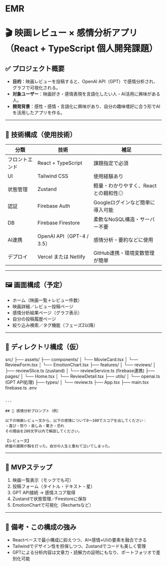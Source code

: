 
# EMR

# 🎬 映画レビュー × 感情分析アプリ（React + TypeScript 個人開発課題）

## ✅ プロジェクト概要

- **目的**：映画レビューを投稿すると、OpenAI API（GPT）で感情分析され、グラフで可視化される。
- **対象ユーザー**：映画好き・感情表現を言語化したい人・AI活用に興味がある人。
- **開発背景**：感性・感情・言語化に興味があり、自分の趣味嗜好に合う形でAIを活用したアプリを作る。

---

## 🧱 技術構成（使用技術）

| 分類         | 技術                            | 補足                                               |
|--------------|----------------------------------|----------------------------------------------------|
| フロントエンド | React + TypeScript              | 課題指定で必須                                     |
| UI            | Tailwind CSS                    | 使用経験あり     |
| 状態管理     | Zustand                         | 軽量・わかりやすく、Reactとの親和性◎               |
| 認証         | Firebase Auth                   | Googleログインなど簡単に導入可能                   |
| DB           | Firebase Firestore              | 柔軟なNoSQL構造・サーバー不要                      |
| AI連携       | OpenAI API（GPT-4 / 3.5）       | 感情分析・要約などに使用                           |
| デプロイ     | Vercel または Netlify           | GitHub連携・環境変数管理が簡単                     |

---

## 🖼️ 画面構成（予定）

- ホーム（映画一覧＋レビュー件数）
- 映画詳細／レビュー投稿ページ
- 感情分析結果ページ（グラフ表示）
- 自分の投稿履歴ページ
- 絞り込み検索／タグ機能（フェーズ2以降）

---

## 📁 ディレクトリ構成（仮）
src/
├── assets/
├── components/
│   └── MovieCard.tsx
│   └── ReviewForm.tsx
│   └── EmotionChart.tsx
├── features/
│   └── reviews/
│       ├── reviewSlice.ts (zustand)
│       └── reviewService.ts (firebase連携)
├── pages/
│   └── Home.tsx
│   └── ReviewDetail.tsx
├── utils/
│   └── openai.ts (GPT API処理)
├── types/
│   └── review.ts
├── App.tsx
├── main.tsx
firebase.ts
.env
```

---

## 🧠 感情分析プロンプト（例）

以下の映画レビュー文から、以下の感情について0〜100でスコアを出してください：
・喜び・怒り・哀しみ・驚き・恐れ
その理由を200文字以内で解説してください。

【レビュー文】
終盤の展開が胸を打った。自分の人生と重ねて泣いてしまった。
```

---

## 🔧 MVPステップ

1. 映画一覧表示（モックでも可）
2. 投稿フォーム（タイトル・テキスト・星）
3. GPT API接続 → 感情スコア取得
4. Zustandで状態管理／Firestoreに保存
5. EmotionChartで可視化（Rechartsなど）

---

## 🌈 備考・この構成の強み

- Reactベースで最小構成に抑えつつ、AI×感情×UIの要素を融合できる
- Tailwindでデザイン性を担保しつつ、Zustandでコードも美しく管理
- GPTによる分析内容は文章力・読解力の証明にもなり、ポートフォリオで差別化可能


